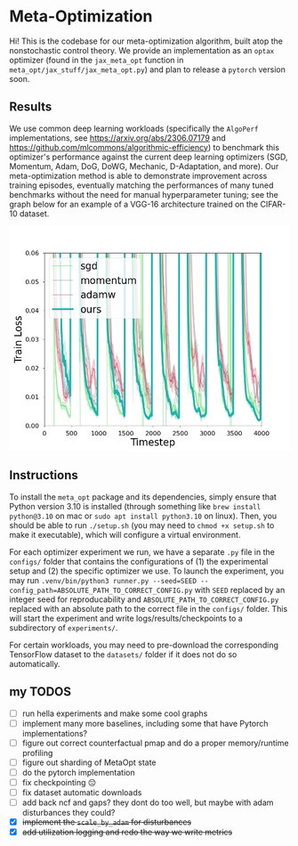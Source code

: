 # Meta-Optimization
Hi! This is the codebase for our meta-optimization algorithm, built atop the nonstochastic control theory. We provide an implementation as an `optax` optimizer (found in the `jax_meta_opt` function in `meta_opt/jax_stuff/jax_meta_opt.py`) and plan to release a `pytorch` version soon.

## Results
We use common deep learning workloads (specifically the `AlgoPerf` implementations, see https://arxiv.org/abs/2306.07179 and https://github.com/mlcommons/algorithmic-efficiency) to benchmark this optimizer's performance against the current deep learning optimizers (SGD, Momentum, Adam, DoG, DoWG, Mechanic, D-Adaptation, and more). Our meta-optimization method is able to demonstrate improvement across training episodes, eventually matching the performances of many tuned benchmarks without the need for manual hyperparameter tuning; see the graph below for an example of a VGG-16 architecture trained on the CIFAR-10 dataset. 

![CIFAR fullbatch](figs/cifar_fullbatch_simple.png)

## Instructions
To install the `meta_opt` package and its dependencies, simply ensure that Python version 3.10 is installed (through something like `brew install python@3.10` on mac or `sudo apt install python3.10` on linux). Then, you should be able to run `./setup.sh` (you may need to `chmod +x setup.sh` to make it executable), which will configure a virtual environment.

For each optimizer experiment we run, we have a separate `.py` file in the `configs/` folder that contains the configurations of (1) the experimental setup and (2) the specific optimizer we use. To launch the experiment, you may run `.venv/bin/python3 runner.py --seed=SEED --config_path=ABSOLUTE_PATH_TO_CORRECT_CONFIG.py` with `SEED` replaced by an integer seed for reproducability and `ABSOLUTE_PATH_TO_CORRECT_CONFIG.py` replaced with an absolute path to the correct file in the `configs/` folder. This will start the experiment and write logs/results/checkpoints to a subdirectory of `experiments/`. 

For certain workloads, you may need to pre-download the corresponding TensorFlow dataset to the `datasets/` folder if it does not do so automatically.


## my TODOS
- [ ] run hella experiments and make some cool graphs
- [ ] implement many more baselines, including some that have Pytorch implementations?
- [ ] figure out correct counterfactual pmap and do a proper memory/runtime profiling
- [ ] figure out sharding of MetaOpt state
- [ ] do the pytorch implementation
- [ ] fix checkpointing 😔
- [ ] fix dataset automatic downloads
- [ ] add back ncf and gaps? they dont do too well, but maybe with adam disturbances they could?
- [X] ~~implement the `scale_by_adam` for disturbances~~
- [X] ~~add utilization logging and redo the way we write metrics~~
